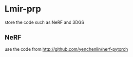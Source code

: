 # Lmir-prp
store the code such as NeRF and 3DGS

## NeRF
use the code from http://github.com/yenchenlin/nerf-pytorch
